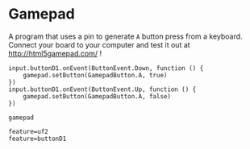 # Gamepad

A program that uses a pin to generate ``A`` button press from a keyboard. Connect your board to your computer and test it out at http://html5gamepad.com/ !

```blocks
input.buttonD1.onEvent(ButtonEvent.Down, function () {
    gamepad.setButton(GamepadButton.A, true)
})
input.buttonD1.onEvent(ButtonEvent.Up, function () {
    gamepad.setButton(GamepadButton.A, false)
})
```

```package
gamepad
```

```config
feature=uf2
feature=buttonD1
```
